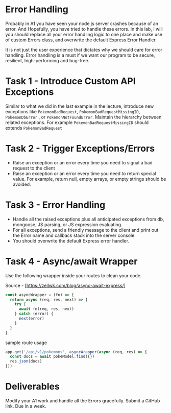 # Error Handling
Probably in A1 you have seen your node.js server crashes because of an error. And Hopefully, you have tried to handle these errors. In this lab, I will you should replace all your error handling logic to one place and make use of custom Errors class, and overwrite the default Express Error Handler.

It is not just the user experience that dictates why we should care for error handling. Error handling is a must if we want our program to be secure, resilient, high-performing and bug-free.



# Task 1 - Introduce Custom API Exceptions 
Similar to what we did in the last example in the lecture, introduce new exceptions like `PokemonBadRequest`, `PokemonBadRequestMissingID`, `PokemonDbError` , or `PokemonNotFoundError`. Maintain the hierarchy between related exceptions. For example  `PokemonBadRequestMissingID` should extends `PokemonBadRequest`

# Task 2 - Trigger Exceptions/Errors
- Raise an exception or an error every time you need to signal a bad request to the client
- Raise an exception or an error every time you need to return special value. For example, return null, empty arrays, or empty strings should be avoided.

# Task 3 - Error Handling
- Handle all the raised exceptions plus all anticipated exceptions from db, mongoose, JS parsing, or JS expression evaluating. 
- For all exceptions, send a friendly message to the client and print out the Error name and callback stack into the server console. 
- You should overwrite the default Express error handler.

# Task 4 - Async/await Wrapper
Use the following wrapper inside your routes to clean your code. 

Source - [https://zellwk.com/blog/async-await-express/]


```js
const asyncWrapper = (fn) => {
  return async (req, res, next) => {
    try {
      await fn(req, res, next)
    } catch (error) {
      next(error)
    }
  }
}

```

sample route usage
```js
app.get('/api/v1/pokemons', asyncWrapper(async (req, res) => {
  const docs = await pokeModel.find({})
  res.json(docs)
}))
```

# Deliverables 
Modify your A1 work and handle all the Errors gracefully. 
Submit a GitHub link.
Due in a week.

